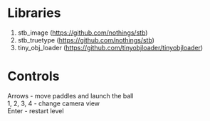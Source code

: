# Libraries
1. stb_image (https://github.com/nothings/stb)
2. stb_truetype (https://github.com/nothings/stb)
3. tiny_obj_loader (https://github.com/tinyobjloader/tinyobjloader)

# Controls
Arrows - move paddles and launch the ball\
1, 2, 3, 4 - change camera view\
Enter - restart level